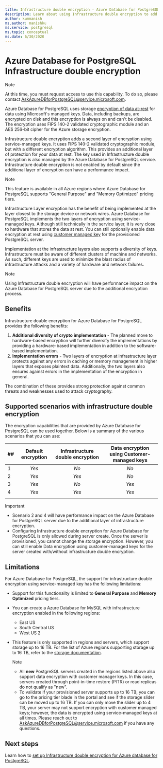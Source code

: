 ```yaml
---
title: Infrastructure double encryption - Azure Database for PostgreSQL
description: Learn about using Infrastructure double encryption to add a second layer of encryption with a service-managed keys.
author: kummanish
ms.author: manishku
ms.service: postgresql
ms.topic: conceptual
ms.date: 6/30/2020
---
```


# Azure Database for PostgreSQL Infrastructure double encryption

> [!NOTE]
> At this time, you must request access to use this capability. To do so, please contact AskAzureDBforPostgreSQL@service.microsoft.com.

Azure Database for PostgreSQL uses storage [encryption of data at-rest](concepts-security.md#at-rest) for data using Microsoft's managed keys. Data, including backups, are encrypted on disk and this encryption is always on and can't be disabled. The encryption uses FIPS 140-2 validated cryptographic module and an AES 256-bit cipher for the Azure storage encryption.

Infrastructure double encryption adds a second layer of encryption using service-managed keys. It uses FIPS 140-2 validated cryptographic module, but with a different encryption algorithm. This provides an additional layer of protection for your data at rest. The key used in Infrastructure double encryption is also managed by the Azure Database for PostgreSQL service. Infrastructure double encryption is not enabled by default since the additional layer of encryption can have a performance impact.

> [!NOTE]
> This feature is available in all Azure regions where Azure Database for PostgreSQL supports "General Purpose" and "Memory Optimized" pricing tiers.

Infrastructure Layer encryption has the benefit of being implemented at the layer closest to the storage device or network wires. Azure Database for PostgreSQL implements the two layers of encryption using service-managed keys. Although still technically in the service layer, it is very close to hardware that stores the data at rest. You can still optionally enable data encryption at rest using [customer managed key](concepts-data-encryption-postgresql.md) for the provisioned PostgreSQL server.  

Implementation at the infrastructure layers also supports a diversity of keys. Infrastructure must be aware of different clusters of machine and networks. As such, different keys are used to minimize the blast radius of infrastructure attacks and a variety of hardware and network failures. 

> [!NOTE]
> Using Infrastructure double encryption will have performance impact on the Azure Database for PostgreSQL server due to the additional encryption process.

## Benefits

Infrastructure double encryption for Azure Database for PostgreSQL provides the following benefits:

1. **Additional diversity of crypto implementation** - The planned move to hardware-based encryption will further diversify the implementations by providing a hardware-based implementation in addition to the software-based implementation.
2. **Implementation errors** - Two layers of encryption at infrastructure layer protects against any errors in caching or memory management in higher layers that exposes plaintext data. Additionally, the two layers also ensures against errors in the implementation of the encryption in general.

The combination of these provides strong protection against common threats and weaknesses used to attack cryptography.

## Supported scenarios with infrastructure double encryption

The encryption capabilities that are provided by Azure Database for PostgreSQL can be used together. Below is a summary of the various scenarios that you can use:

|  ##   | Default encryption | Infrastructure double encryption | Data encryption using Customer-managed keys  |
|:------|:------------------:|:--------------------------------:|:--------------------------------------------:|
| 1     | *Yes*              | *No*                             | *No*                                         |
| 2     | *Yes*              | *Yes*                            | *No*                                         |
| 3     | *Yes*              | *No*                             | *Yes*                                        |
| 4     | *Yes*              | *Yes*                            | *Yes*                                        |
|       |                    |                                  |                                              |

> [!Important]
> - Scenario 2 and 4 will have performance impact on the Azure Database for PostgreSQL server due to the additional layer of infrastructure encryption.
> - Configuring Infrastructure double encryption for Azure Database for PostgreSQL is only allowed during server create. Once the server is provisioned, you cannot change the storage encryption. However, you can still enable Data encryption using customer-managed keys for the server created with/without infrastructure double encryption.

## Limitations

For Azure Database for PostgreSQL, the support for infrastructure double encryption using service-managed key has the following limitations:

* Support for this functionality is limited to **General Purpose** and **Memory Optimized** pricing tiers.
* You can create a Azure Database for MySQL with infrastructure encryption enabled in the following regions:

   * East US
   * South Central US
   * West US 2
   
* This feature is only supported in regions and servers, which support storage up to 16 TB. For the list of Azure regions supporting storage up to 16 TB, refer to the [storage documentation](concepts-pricing-tiers.md#storage).

    > [!NOTE]
    > - All **new** PostgreSQL servers created in the regions listed above also support data encryption with customer manager keys. In this case, servers created through point-in-time restore (PITR) or read replicas do not qualify as "new".
    > - To validate if your provisioned server supports up to 16 TB, you can go to the pricing tier blade in the portal and see if the storage slider can be moved up to 16 TB. If you can only move the slider up to 4 TB, your server may not support encryption with customer managed keys; however, the data is encrypted using service-managed keys at all times. Please reach out to AskAzureDBforPostgreSQL@service.microsoft.com if you have any questions.

## Next steps

Learn how to [set up Infrastructure double encryption for Azure database for PostgreSQL](howto-double-encryption.md).

